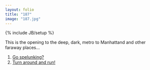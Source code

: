 ```yaml
---
layout: folio
title: "187"
image: "187.jpg"
---
```

{% include JB/setup %}

<div class="copy">
	<p>This is the opening to the deep, dark, metro to Manhattand and other faraway places...</p>
</div>

<div class="choice">
	<ol>
		<li><a href="188.html">
			Go spelunking?
		</a></li>
		<li><a href="200.html">
			Turn around and run!
		</a></li>
	</ol>
</div>